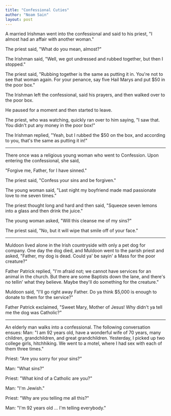 ```yaml
---
title: "Confessional Cuties"
author: "Noam Sain"
layout: post
---
```


A married Irishman went into the confessional and said to his priest, "I almost had an affair with another woman."

The priest said, "What do you mean, almost?"

The Irishman said, "Well, we got undressed and rubbed together, but then I stopped."

The priest said, "Rubbing together is the same as putting it in. You're not to see that woman again. For your penance, say five Hail Marys and put $50 in the poor box."

The Irishman left the confessional, said his prayers, and then walked over to the poor box.

He paused for a moment and then started to leave.

The priest, who was watching, quickly ran over to him saying, "I saw that. You didn't put any money in the poor box!"

The Irishman replied, "Yeah, but I rubbed the $50 on the box, and according to you, that's the same as putting it in!"

---

There once was a religious young woman who went to Confession. Upon entering the confessional, she said,

"Forgive me, Father, for I have sinned."

The priest said, "Confess your sins and be forgiven."

The young woman said, "Last night my boyfriend made mad passionate love to me seven times."

The priest thought long and hard and then said, "Squeeze seven lemons into a glass and then drink the juice."

The young woman asked, "Will this cleanse me of my sins?"

The priest said, "No, but it will wipe that smile off of your face."

---

Muldoon lived alone in the Irish countryside with only a pet dog for company. One day the dog died, and Muldoon went to the parish priest and asked, "Father, my dog is dead. Could ya' be sayin' a Mass for the poor creature?"

Father Patrick replied, "I'm afraid not; we cannot have services for an animal in the church. But there are some Baptists down the lane, and there's no tellin' what they believe. Maybe they'll do something for the creature."

Muldoon said, "I'll go right away Father. Do ya think $5,000 is enough to donate to them for the service?"

Father Patrick exclaimed, "Sweet Mary, Mother of Jesus! Why didn't ya tell me the dog was Catholic?"

---

An elderly man walks into a confessional. The following conversation ensues: Man: "I am 92 years old, have a wonderful wife of 70 years, many children, grandchildren, and great grandchildren. Yesterday, I picked up two college girls, hitchhiking. We went to a motel, where I had sex with each of them three times."

Priest: "Are you sorry for your sins?"

Man: "What sins?"

Priest: "What kind of a Catholic are you?"

Man: "I'm Jewish."

Priest: "Why are you telling me all this?"

Man: "I'm 92 years old ... I'm telling everybody."
